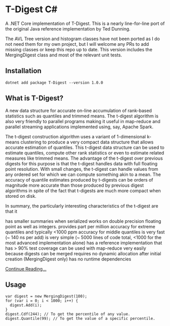 # T-Digest C#
A .NET Core implementation of T-Digest. This is a nearly line-for-line port of the original Java reference implementation by Ted Dunning. 

The AVL Tree version and histogram classes have not been ported as I do not need them for my own project, but I will welcome any PRs to add missing classes or keep this repo up to date. This version includes the MergingDigest class and most of the relevant unit tests.

## Installation
```
dotnet add package T-Digest --version 1.0.0
```

## What is T-Digest?

A new data structure for accurate on-line accumulation of rank-based statistics such as quantiles and trimmed means. The t-digest algorithm is also very friendly to parallel programs making it useful in map-reduce and parallel streaming applications implemented using, say, Apache Spark.

The t-digest construction algorithm uses a variant of 1-dimensional k-means clustering to produce a very compact data structure that allows accurate estimation of quantiles. This t-digest data structure can be used to estimate quantiles, compute other rank statistics or even to estimate related measures like trimmed means. The advantage of the t-digest over previous digests for this purpose is that the t-digest handles data with full floating point resolution. With small changes, the t-digest can handle values from any ordered set for which we can compute something akin to a mean. The accuracy of quantile estimates produced by t-digests can be orders of magnitude more accurate than those produced by previous digest algorithms in spite of the fact that t-digests are much more compact when stored on disk.

In summary, the particularly interesting characteristics of the t-digest are that it

has smaller summaries when serialized
works on double precision floating point as well as integers.
provides part per million accuracy for extreme quantiles and typically <1000 ppm accuracy for middle quantiles
is very fast (~ 140 ns per add)
is very simple (~ 5000 lines of code total, <1000 for the most advanced implementation alone)
has a reference implementation that has > 90% test coverage
can be used with map-reduce very easily because digests can be merged
requires no dynamic allocation after initial creation (MergingDigest only)
has no runtime dependencies

[Continue Reading...](https://github.com/tdunning/t-digest)

## Usage
```
var digest = new MergingDigest(100);
for (var i = 0; i < 1000; i++) {
  digest.Add(i);
}
digest.Cdf(244); // To get the percentile of any value.
digest.Quantile(99); // To get the value of a specific percentile.
```
